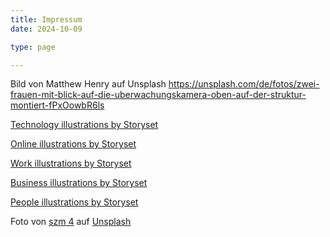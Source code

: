 ```yaml
---
title: Impressum
date: 2024-10-09

type: page

---
```


Bild von Matthew Henry auf Unsplash https://unsplash.com/de/fotos/zwei-frauen-mit-blick-auf-die-uberwachungskamera-oben-auf-der-struktur-montiert-fPxOowbR6ls

<a href="https://storyset.com/technology">Technology illustrations by Storyset</a>

<a href="https://storyset.com/online">Online illustrations by Storyset</a>

<a href="https://storyset.com/work">Work illustrations by Storyset</a>

<a href="https://storyset.com/business">Business illustrations by Storyset</a>

<a href="https://storyset.com/people">People illustrations by Storyset</a>

<!-- (TODO: move to footer - Websites: Insert the attribution on the page where the icon is shown. This can be placed next to the image or on the footer of the website.) -->

Foto von <a href="https://unsplash.com/de/@suzm4film?utm_content=creditCopyText&utm_medium=referral&utm_source=unsplash">szm 4</a> auf <a href="https://unsplash.com/de/fotos/ein-raum-mit-vielen-tischen-und-stuhlen-azqcknUjJ7Y?utm_content=creditCopyText&utm_medium=referral&utm_source=unsplash">Unsplash</a>
  